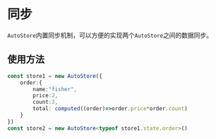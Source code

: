 # 同步

`AutoStore`内置同步机制，可以方便的实现两个`AutoStore`之间的数据同步。

## 使用方法

```ts
const store1 = new AutoStore({
    order:{
        name:"fisher",
        price:2,
        count:3,
        total: computed((order)=>order.price*order.count)
    }            
})
const store2 = new AutoStore<typeof store1.state.order>()



```


<demo react="store/syncStore.tsx"/>